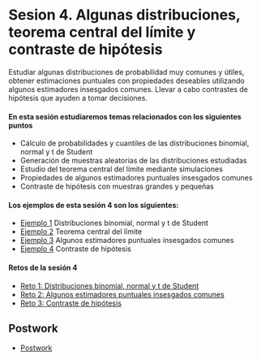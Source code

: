 # Sesion 4. Algunas distribuciones, teorema central del límite y contraste de hipótesis

Estudiar algunas distribuciones de probabilidad muy comunes y útiles, obtener estimaciones puntuales con propiedades deseables utilizando algunos estimadores insesgados comunes. Llevar a cabo contrastes de hipótesis que ayuden a tomar decisiones.

#### En esta sesión estudiaremos temas relacionados con los siguientes puntos

- Cálculo de probabilidades y cuantiles de las distribuciones binomial, normal y t de Student
- Generación de muestras aleatorias de las distribuciones estudiadas
- Estudio del teorema central del límite mediante simulaciones
- Propiedades de algunos estimadores puntuales insesgados comunes
- Contraste de hipótesis con muestras grandes y pequeñas

#### Los ejemplos de esta sesión 4 son los siguientes:

- [Ejemplo 1](https://github.com/beduExpert/Programacion-con-R-Santander/tree/master/Sesion-04/Ejemplo-01) Distribuciones binomial, normal y t de Student
- [Ejemplo 2](https://github.com/beduExpert/Programacion-con-R-Santander/tree/master/Sesion-04/Ejemplo-02) Teorema central del límite
- [Ejemplo 3](https://github.com/beduExpert/Programacion-con-R-Santander/tree/master/Sesion-04/Ejemplo-03) Algunos estimadores puntuales insesgados comunes
- [Ejemplo 4](https://github.com/beduExpert/Programacion-con-R-Santander/tree/master/Sesion-04/Ejemplo-04) Contraste de hipótesis

#### Retos de la sesión 4

- [Reto 1: Distribuciones binomial, normal y t de Student](https://github.com/beduExpert/Programacion-con-R-2020/tree/main/Sesion-04/Reto-01) 
- [Reto 2: Algunos estimadores puntuales insesgados comunes](https://github.com/beduExpert/Programacion-con-R-2020/tree/main/Sesion-04/Reto-02) 
- [Reto 3: Contraste de hipótesis](https://github.com/beduExpert/Programacion-con-R-2020/tree/main/Sesion-04/Reto-03) 

## Postwork

- [Postwork](https://github.com/beduExpert/Programacion-con-R-2020/tree/main/Sesion-04/Postwork)
